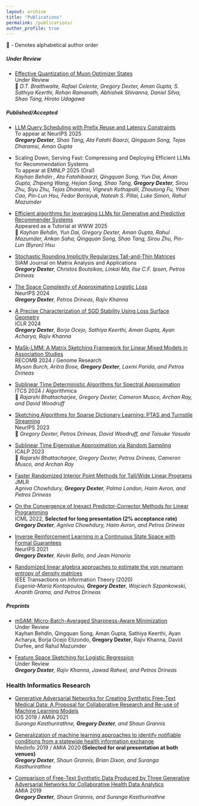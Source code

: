 ```yaml
---
layout: archive
title: "Publications"
permalink: /publications/
author_profile: true
---
```

<!-- 
{% if author.googlescholar %}
  You can also find my articles on <u><a href="{{author.googlescholar}}">my Google Scholar profile</a>.</u>
{% endif %}

{% include base_path %} -->

<!-- 
{% for post in site.publications reversed %}
  {% include archive-single.html %}
{% endfor %}
 -->




🔸 - Denotes alphabetical author order

##### Under Review

* [Effective Quantization of Muon Optimizer States](https://www.arxiv.org/pdf/2509.23106)\
Under Review \
🔸 _D.T. Braithwaite, Rafael Celente, Gregory Dexter, Aman Gupta, S. Sathiya Keerthi, Rohan Ramanath, Abhishek Shivanna, Daniel Silva, Shao Tang, Hiroto Udagawa_


##### Published/Accepted

* [LLM Query Scheduling with Prefix Reuse and Latency Constraints](https://arxiv.org/pdf/2502.04677)\
To appear at NeurIPS 2025 \
_**Gregory Dexter**, Shao Tang, Ata Fatahi Baarzi, Qingquan Song, Tejas Dharamsi, Aman Gupta_

* Scaling Down, Serving Fast: Compressing and Deploying Efficient LLMs for Recommendation Systems\
To appear at EMNLP 2025 (Oral) \
_Kayhan Behdin , Ata Fatahibaarzi, Qingquan Song, Yun Dai, Aman Gupta, Zhipeng Wang, Hejian Sang, Shao Tang, **Gregory Dexter**, Sirou Zhu, Siyu Zhu, Tejas Dharamsi, Vignesh Kothapalli, Zhoutong Fu, Yihan Cao, Pin-Lun Hsu, Fedor Borisyuk, Natesh S. Pillai, Luke Simon, Rahul Mazumder_

* [Efficient algorithms for leveraging LLMs for Generative and Predictive Recommender Systems](https://dl.acm.org/doi/abs/10.1145/3701716.3715868)\
Appeared as a Tutorial at WWW 2025 \
🔸 _Kayhan Behdin, Yun Dai, Gregory Dexter, Aman Gupta, Rahul Mazumder, Ankan Saha, Qingquan Song, Shao Tang, Sirou Zhu, Pin-Lun (Byron) Hsu_

* [Stochastic Rounding Implicitly Regularizes Tall-and-Thin Matrices](https://arxiv.org/abs/2403.12278)\
SIAM Journal on Matrix Analysis and Applications \
_**Gregory Dexter**, Christos Boutsikas, Linkai Ma, Ilse C.F. Ipsen, Petros Drineas_

* [The Space Complexity of Approximating Logistic Loss](https://arxiv.org/abs/2412.02639)\
NeurIPS 2024 \
_**Gregory Dexter**, Petros Drineas, Rajiv Khanna_

* [A Precise Characterization of SGD Stability Using Loss Surface Geometry](https://arxiv.org/abs/2401.12332)\
ICLR 2024 \
_**Gregory Dexter**, Borja Ocejo, Sathiya Keerthi, Aman Gupta, Ayan Acharya, Rajiv Khanna_

* [MaSk-LMM: A Matrix Sketching Framework for Linear Mixed Models in Association Studies](https://www.medrxiv.org/content/10.1101/2023.11.13.23298469v1)\
RECOMB 2024 / Genome Research\
_Myson Burch, Aritra Bose, **Gregory Dexter**, Laxmi Parida, and Petros Drineas_

* [Sublinear Time Deterministic Algorithms for Spectral Approximation](https://arxiv.org/abs/2305.05826)\
ITCS 2024 / Algorithmica\
🔸 _Rajarshi Bhattacharjee, Gregory Dexter, Cameron Musco, Archan Ray, and David Woodruff_

* [Sketching Algorithms for Sparse Dictionary Learning: PTAS and Turnstile Streaming](https://arxiv.org/abs/2310.19068)\
NeurIPS 2023\
🔸 _Gregory Dexter, Petros Drineas, David Woodruff, and Taisuke Yasuda_

* [Sublinear Time Eigenvalue Approximation via Random Sampling](https://arxiv.org/pdf/2109.07647)\
ICALP 2023\
🔸 _Rajarshi Bhattacharjee, Gregory Dexter, Petros Drineas, Cameron Musco, and Archan Ray_

* [Faster Randomized Interior Point Methods for Tall/Wide Linear Programs](https://arxiv.org/pdf/2209.08722.pdf)\
JMLR\
_Agniva Chowhdury, **Gregory Dexter**, Palma London, Haim Avron, and Petros Drineas_


* [On the Convergence of Inexact Predictor-Corrector Methods for Linear Programming](https://arxiv.org/pdf/2202.01756.pdf)\
ICML 2022, **Selected for long presentation (2% acceptance rate)**\
_**Gregory Dexter**, Agniva Chowhdury, Haim Avron, and Petros Drineas_


* [Inverse Reinforcement Learning in a Continuous State Space with Formal Guarantees](https://arxiv.org/pdf/2102.07937.pdf)\
NeurIPS 2021\
_**Gregory Dexter**, Kevin Bello, and Jean Honorio_

* [Randomized linear algebra approaches to estimate the von neumann entropy of density matrices](https://arxiv.org/pdf/1801.01072)\
IEEE Transactions on Information Theory (2020)\
_Eugenia-Maria Kontopoulou, **Gregory Dexter**, Wojciech Szpankowski, Ananth Grama, and Petros Drineas_

##### Preprints

* [mSAM: Micro-Batch-Averaged Sharpness-Aware Minimization](https://arxiv.org/abs/2302.09693)\
Under Review\
Kayhan Behdin, Qingquan Song, Aman Gupta, Sathiya Keerthi, Ayan Acharya, Borja Ocejo Elizondo, **Gregory Dexter**, Rajiv
Khanna, David Durfee, and Rahul Mazumder

* [Feature Space Sketching for Logistic Regression](https://arxiv.org/abs/2303.14284.pdf)\
Under Review\
_**Gregory Dexter**, Rajiv Khanna, Jawad Raheel, and Petros Drineas_

### Health Informatics Research
* [Generative Adversarial Networks for Creating Synthetic Free-Text Medical Data: A Proposal for Collaborative Research and Re-use of Machine Learning Models](https://pubmed.ncbi.nlm.nih.gov/34457148/)\
IOS 2019 / AMIA 2021 \
_Suranga Kasthurirathne, **Gregory Dexter**, and Shaun Grannis_


* [Generalization of machine learning approaches to identify notifiable conditions from a statewide health information exchange](https://pubmed.ncbi.nlm.nih.gov/32477634/)\
Medinfo 2019 / AMIA 2020 **(Selected for oral presentation at both venues)**\
_**Gregory Dexter**, Shaun Grannis, Brian Dixon, and Suranga Kasthurirathne_


* [Comparison of Free-Text Synthetic Data Produced by Three Generative Adversarial Networks for Collaborative Health Data Analytics](https://knowledge.amia.org/69862-amia-1.4570936/t006-1.4574499/t006-1.4574500/3202569-1.4574768/3200933-1.4574765?qr=1)\
AMIA 2019\
_**Gregory Dexter**, Shaun Grannis, and Suranga Kasthurirathne_




